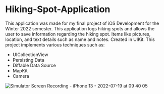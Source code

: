 # Hiking-Spot-Application
This application was made for my final project of iOS Development for the Winter 2022 semester. This application logs hiking spots and allows the user to save information regarding the hiking spot. Items like pictures, location, and text details such as name and notes. Created in UIKit. This project implements various techniques such as: 

* UICollectionView 
* Persisting Data
* Diffable Data Source 
* MapKit
* Camera 


![Simulator Screen Recording - iPhone 13 - 2022-07-19 at 09 40 05](https://user-images.githubusercontent.com/72573842/179765636-551298a8-47ac-4a0c-a221-023931d90d9a.gif)


